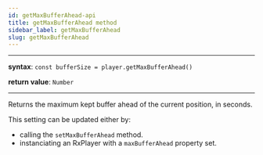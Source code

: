 ```yaml
---
id: getMaxBufferAhead-api
title: getMaxBufferAhead method
sidebar_label: getMaxBufferAhead
slug: getMaxBufferAhead
---
```


---

**syntax**: `const bufferSize = player.getMaxBufferAhead()`

**return value**: `Number`

---

Returns the maximum kept buffer ahead of the current position, in seconds.

This setting can be updated either by:

- calling the `setMaxBufferAhead` method.
- instanciating an RxPlayer with a `maxBufferAhead` property set.
